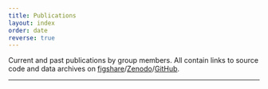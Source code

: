 ```yaml
---
title: Publications
layout: index
order: date
reverse: true
---
```


Current and past publications by group members. All contain links to source code and
data archives on
[figshare](https://figshare.com/)/[Zenodo](https://zenodo.org/)/[GitHub](https://github.com/compgeolab).

<hr>
